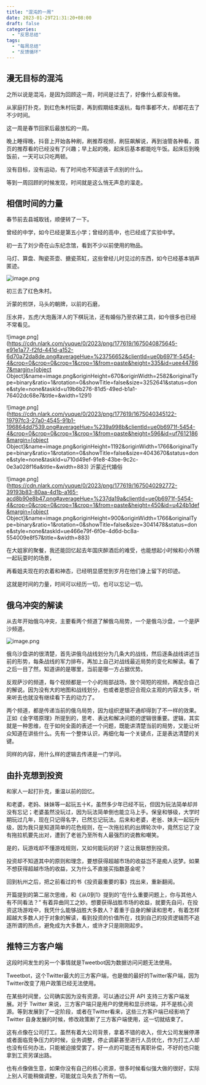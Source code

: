 ```yaml
---
title: "混沌的一周"
date: 2023-01-29T21:31:20+08:00
draft: false
categories:
  - "反思总结"
tags:
  - "每周总结"
  - "反馈循环"
---
```


## 漫无目标的混沌

之所以说是混沌，是因为回顾这一周，时间是过去了，好像什么都没有做。 

从家庭打扑克，到红色朱村玩耍，再到假期结束返杭，每件事都不大，却都花去了不少时间。 

这一周是春节回家后最放松的一周。 

晚上睡得晚，抖音上开始各种刷，刷推荐视频，刷狂飙解说，再到油管各种看，首页的推荐看的已经没有了兴趣；早上起的晚，起床后基本都能吃午饭。起床后到晚饭前，一天可以只吃两顿。 

没有目标，没有运动，有了时间也不知道该干点别的什么。

 等到一周回顾的时候发现，时间就是这么悄无声息的溜走。



## 相信时间的力量

春节前去县城取钱，顺便转了一下。

曾经的中学，如今已经是第五小学；曾经的高中，也已经成了实验中学。 

初一去了刘少奇在山东纪念馆，看到不少以前使用的物品。

马灯、算盘、陶瓷茶壶、搪瓷茶缸，这些曾经儿时见过的东西，如今已经基本销声匿迹。

![image.png](https://cdn.nlark.com/yuque/0/2023/png/177619/1675040999954-2e26ddae-bc22-40a8-96f4-170a1e9f80f7.png#averageHue=%23918b82&clientId=ue0b6971f-5454-4&crop=0&crop=0&crop=1&crop=1&from=paste&height=407&id=u974e5fa5&margin=%5Bobject%20Object%5D&name=image.png&originHeight=814&originWidth=2368&originalType=binary&ratio=1&rotation=0&showTitle=false&size=3314050&status=done&style=none&taskId=ud6d9bbcb-29ce-45d3-a333-1e39dd61e0a&title=&width=1184) 

初三去了红色朱村。

沂蒙的煎饼，马头的朝牌，以前的石磨，

压水井，五虎/大炮轰洋人的下棋玩法，还有婚俗乃至农耕工具，如今很多也已经不常看见。

![image.png](https://cdn.nlark.com/yuque/0/2023/png/177619/1675040875645-e91e1a77-f2fd-441d-a152-6d70a72da8de.png#averageHue=%23756652&clientId=ue0b6971f-5454-4&crop=0&crop=0&crop=1&crop=1&from=paste&height=335&id=uee447867&margin=[object Object]&name=image.png&originHeight=670&originWidth=2582&originalType=binary&ratio=1&rotation=0&showTitle=false&size=3252641&status=done&style=none&taskId=u19b6b276-81d5-49ed-b1a1-76402dc68e7&title=&width=1291) 

![image.png](https://cdn.nlark.com/yuque/0/2023/png/177619/1675040345122-19797fc3-27a0-4545-91b1-196864dd7539.png#averageHue=%239a998b&clientId=ue0b6971f-5454-4&crop=0&crop=0&crop=1&crop=1&from=paste&height=596&id=uf7612186&margin=[object Object]&name=image.png&originHeight=1192&originWidth=1766&originalType=binary&ratio=1&rotation=0&showTitle=false&size=4043670&status=done&style=none&taskId=u710d49ef-91e8-43be-9c2c-0e3a028f16a&title=&width=883) 沂蒙近代婚俗 

![image.png](https://cdn.nlark.com/yuque/0/2023/png/177619/1675040292772-39193b83-80aa-4d1b-a165-acd8b90e8b47.png#averageHue=%237da19a&clientId=ue0b6971f-5454-4&crop=0&crop=0&crop=1&crop=1&from=paste&height=450&id=u424b1def&margin=[object Object]&name=image.png&originHeight=900&originWidth=1766&originalType=binary&ratio=1&rotation=0&showTitle=false&size=3041478&status=done&style=none&taskId=ue466e79f-6f0e-4d6d-bc8a-554009e8f57&title=&width=883) 

在大姐家的聚餐，我还能回忆起去年国庆醉酒后的难受，也能想起小时候和小外甥一起玩耍时的场景，

再看姐夫现在的衣着和神态，已经明显感觉到岁月在他们身上留下的印迹。 

这就是时间的力量，时间可以经历一切，也可以忘记一切。

## 俄乌冲突的解读

从去年开始俄乌冲突，主要看两个频道了解俄乌局势，一个是俄乌沙盘，一个是萨沙频道。 

![image.png](https://cdn.nlark.com/yuque/0/2023/png/177619/1675041187630-1ddf3de1-70bd-40a9-baa1-88fdba47f56f.png?x-oss-process=image%2Fresize%2Cw_1324%2Climit_0) 

俄乌沙盘讲的很清楚，首先讲俄乌战线划分为几条大的战线，然后逐条战线讲述当前的形势，每条战线的军力排布，再加上自己对战线最近局势的变化和解读。看了之后一目了然，知道讲的是哪里，当前是哪一方占据优势。

反观萨沙的频道，每个视频都是一个小的局部战场，放个简短的视频，再配合自己的解说。因为没有大的地图和战线划分，也或者是想迎合观众主观的内容太多，听来听去也就没有继续看下去的动力了。 

两个频道，都是传递当前的俄乌局势，因为组织逻辑不通却得到了不一样的效果。正如《金字塔原理》所提到的，思考、表达和解决问题的逻辑很重要。逻辑，其实就是一种思维，在于如何全面的表述一个问题，既能讲清楚当前的局势，又能让听众知道在讲些什么。先有一个整体认识，再细化每一个关键点，正是表达清楚的关键。 

同样的内容，用什么样的逻辑去传递是一门学问。

## 由扑克想到投资

和家人一起打扑克，重温以前的回忆。

和老婆，老妈、妹妹等一起玩五十K，虽然多少年已经不玩，但因为玩法简单却并没有忘记；老婆虽然没玩过，因为玩法简单倒也能立马上手。保皇和够级，大学时期玩过几年，现在只记得名字，已然忘记玩法。后来和老婆，老爸、妹夫一起玩升级，因为我只是知道简单的花色规则，在一次拖拉机的出牌轮次中，竟然忘记了没有拖拉机要先出对，遭到了老爸乃至所有人最强烈的说教和嘲笑。

是的，玩游戏却不懂游戏规则，又如何能玩的好？这让我联想到投资。 

投资却不知道其中的原则和理念，要想获得超越市场的收益岂不是痴人说梦。如果不想获得超越市场的收益，又为什么不直接买指数基金呢？ 

回到杭州之后，把之前看过的书《投资最重要的事》找出来，重新翻阅。

开篇提到的第二层次思维，和《从0到1》提到的“在什么重要问题上，你与其他人有不同看法？” 有着异曲同工之妙。想要获得战胜市场的收益，就要先自问，在投资这场游戏中，我凭什么能够战胜大多数人？着重于自身的解读和思考，有着怎样超越大多数人对于对象的解读，看到投资的价值所在，找到自己的投资逻辑而不追逐所谓的热点，避免成为大多数人，或许才只是刚刚起步。

## 推特三方客户端

这段时间发生的另一个事情就是Tweetbot因为数据访问问题无法使用。 

Tweetbot，这个Twitter最大的三方客户端，也是做的最好的Twitter客户端，因为Twitter改变了用户政策已经无法使用。 

在某些时间里，公司确实因为没有资源，可以通过公开 API 支持三方客户端发展。对于 Twitter 来说，三方客户端只是用户的使用和显示终端，并不是核心资源。等到发展到了一定阶段，或者在Twitter看来，这些三方客户端已经影响了 Twitter 自身发展的时候，修改政策断了三方客户端使用，这一切就结束了。

这有点像在公司打工。虽然有着大公司背景，拿着不错的收入，但大公司发展停滞或者面临竞争压力的时候，业务调整，停止调薪甚至进行人员优化，作为打工人却也没有任何办法，只能被迫接受罢了。好一点的可能还有离职补偿，不好的也只能拿到工资另谋出路。 

也有点像做生意，如果你没有自己的核心资源，很多时候看似强大做的很好，实际上别人可能稍做调整，可能就立马失去了所有一切。
